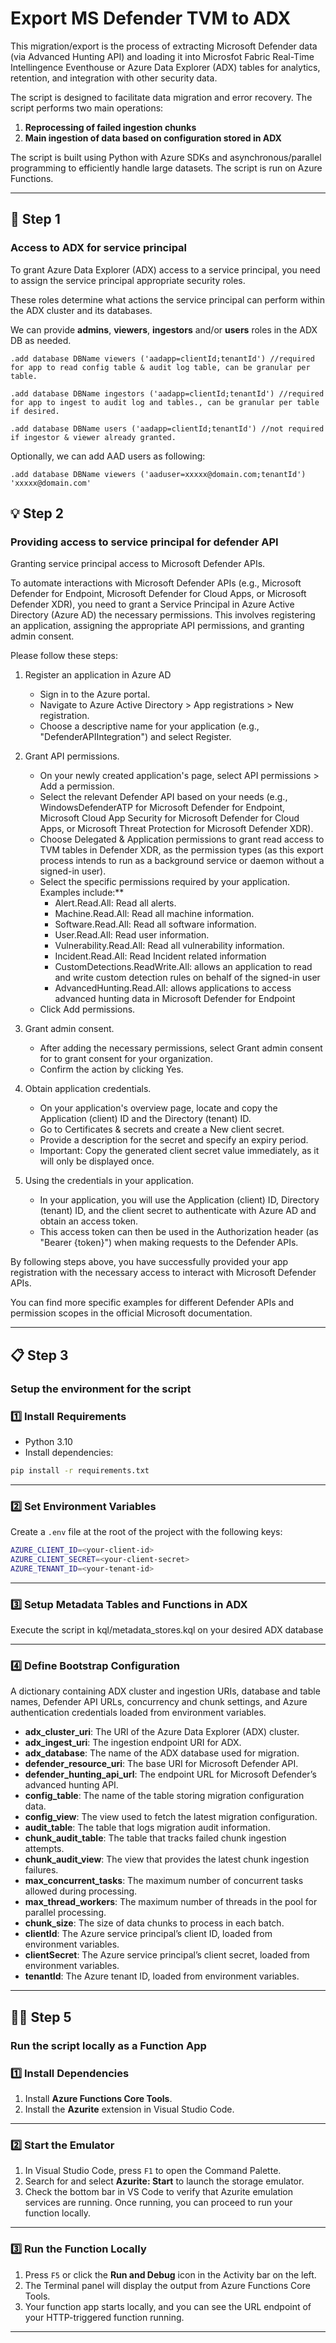 # Export MS Defender TVM to ADX

This migration/export is the process of extracting Microsoft Defender data (via Advanced Hunting API) and loading it into Microsfot Fabric Real-Time Intellingence Eventhouse or Azure Data Explorer (ADX) tables for analytics, retention, and integration with other security data.

The script is designed to facilitate data migration and error recovery. The script performs two main operations:

1. **Reprocessing of failed ingestion chunks**
2. **Main ingestion of data based on configuration stored in ADX**

The script is built using Python with Azure SDKs and asynchronous/parallel programming to efficiently handle large datasets. The script is run on Azure Functions.

---

## 🪪 Step 1
### Access to ADX for service principal

To grant Azure Data Explorer (ADX) access to a service principal, you need to assign the service principal appropriate security roles.

These roles determine what actions the service principal can perform within the ADX cluster and its databases.

We can provide **admins**, **viewers**, **ingestors** and/or **users** roles in the ADX DB as needed.

```
.add database DBName viewers ('aadapp=clientId;tenantId') //required for app to read config table & audit log table, can be granular per table.

.add database DBName ingestors ('aadapp=clientId;tenantId') //required for app to ingest to audit log and tables., can be granular per table if desired.

.add database DBName users ('aadapp=clientId;tenantId') //not required if ingestor & viewer already granted.
```

Optionally, we can add AAD users as following:

`.add database DBName viewers ('aaduser=xxxxx@domain.com;tenantId') 'xxxxx@domain.com'`


## 💡 Step 2
### Providing access to service principal for defender API

Granting service principal access to Microsoft Defender APIs.

To automate interactions with Microsoft Defender APIs (e.g., Microsoft Defender for Endpoint, Microsoft Defender for Cloud Apps, or Microsoft Defender XDR), you need to grant a Service Principal in Azure Active Directory (Azure AD) the necessary permissions. This involves registering an application, assigning the appropriate API permissions, and granting admin consent. 

Please follow these steps:
1. Register an application in Azure AD
   - Sign in to the Azure portal.
   - Navigate to Azure Active Directory > App registrations > New registration.
   - Choose a descriptive name for your application (e.g., "DefenderAPIIntegration") and select Register. 

2. Grant API permissions.
   - On your newly created application's page, select API permissions > Add a permission.
   - Select the relevant Defender API based on your needs (e.g., WindowsDefenderATP for Microsoft Defender for Endpoint, Microsoft Cloud App Security for Microsoft Defender for Cloud Apps, or Microsoft Threat Protection for Microsoft Defender XDR).
   - Choose Delegated & Application permissions to grant read access to TVM tables in Defender XDR, as the permission types (as this export process intends to run as a background service or daemon without a signed-in user).
   - Select the specific permissions required by your application. Examples include:**
     - Alert.Read.All: Read all alerts.
     - Machine.Read.All: Read all machine information.
     - Software.Read.All: Read all software information.
     - User.Read.All: Read user information.
     - Vulnerability.Read.All: Read all vulnerability information.
     - Incident.Read.All: Read Incident related information
     - CustomDetections.ReadWrite.All: allows an application to read and write custom detection rules on behalf of the signed-in user
     - AdvancedHunting.Read.All: allows applications to access advanced hunting data in Microsoft Defender for Endpoint
   - Click Add permissions.

3. Grant admin consent.
   - After adding the necessary permissions, select Grant admin consent for to grant consent for your organization.
   - Confirm the action by clicking Yes. 

4. Obtain application credentials.
   - On your application's overview page, locate and copy the Application (client) ID and the Directory (tenant) ID.
   - Go to Certificates & secrets and create a New client secret.
   - Provide a description for the secret and specify an expiry period.
   - Important: Copy the generated client secret value immediately, as it will only be displayed once.

5. Using the credentials in your application.
   - In your application, you will use the Application (client) ID, Directory (tenant) ID, and the client secret to authenticate with Azure AD and obtain an access token.
   - This access token can then be used in the Authorization header (as "Bearer {token}") when making requests to the Defender APIs. 
  
By following steps above, you have successfully provided your app registration with the necessary access to interact with Microsoft Defender APIs. 

You can find more specific examples for different Defender APIs and permission scopes in the official Microsoft documentation. 

---

## 📋 Step 3
### Setup the environment for the script 

### 1️⃣ Install Requirements

- Python 3.10
- Install dependencies:
```bash
pip install -r requirements.txt
```

---

### 2️⃣ Set Environment Variables

Create a `.env` file at the root of the project with the following keys:

```bash
AZURE_CLIENT_ID=<your-client-id>
AZURE_CLIENT_SECRET=<your-client-secret>
AZURE_TENANT_ID=<your-tenant-id>
```

---

### 3️⃣ Setup Metadata Tables and Functions in ADX
Execute the script in kql/metadata_stores.kql on your desired ADX database

---

### 4️⃣ Define Bootstrap Configuration
A dictionary containing ADX cluster and ingestion URIs, database and table names, Defender API URLs, concurrency and chunk settings, and Azure authentication credentials loaded from environment variables.
- **adx_cluster_uri**: The URI of the Azure Data Explorer (ADX) cluster.
- **adx_ingest_uri**: The ingestion endpoint URI for ADX.
- **adx_database**: The name of the ADX database used for migration.
- **defender_resource_uri**: The base URI for Microsoft Defender API.
- **defender_hunting_api_url**: The endpoint URL for Microsoft Defender’s advanced hunting API.
- **config_table**: The name of the table storing migration configuration data.
- **config_view**: The view used to fetch the latest migration configuration.
- **audit_table**: The table that logs migration audit information.
- **chunk_audit_table**: The table that tracks failed chunk ingestion attempts.
- **chunk_audit_view**: The view that provides the latest chunk ingestion failures.
- **max_concurrent_tasks**: The maximum number of concurrent tasks allowed during processing.
- **max_thread_workers**: The maximum number of threads in the pool for parallel processing.
- **chunk_size**: The size of data chunks to process in each batch.
- **clientId**: The Azure service principal’s client ID, loaded from environment variables.
- **clientSecret**: The Azure service principal’s client secret, loaded from environment variables.
- **tenantId**: The Azure tenant ID, loaded from environment variables.

---

## 🏃‍♂️ Step 5
### Run the script locally as a Function App

### 1️⃣ Install Dependencies

1. Install **Azure Functions Core Tools**.  
2. Install the **Azurite** extension in Visual Studio Code.

---

### 2️⃣ Start the Emulator

1. In Visual Studio Code, press `F1` to open the Command Palette.  
2. Search for and select **Azurite: Start** to launch the storage emulator.  
3. Check the bottom bar in VS Code to verify that Azurite emulation services are running. Once running, you can proceed to run your function locally.

---

### 3️⃣ Run the Function Locally

1. Press `F5` or click the **Run and Debug** icon in the Activity bar on the left.  
2. The Terminal panel will display the output from Azure Functions Core Tools.  
3. Your function app starts locally, and you can see the URL endpoint of your HTTP-triggered function running.

---

